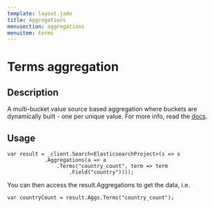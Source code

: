 ```yaml
---
template: layout.jade
title: Aggregations
menusection: aggregations
menuitem: terms
---
```



# Terms aggregation

## Description

A multi-bucket value source based aggregation where buckets are dynamically built - one per unique value. For more info, read the [docs](http://www.elasticsearch.org/guide/en/elasticsearch/reference/current/search-aggregations-bucket-terms-aggregation.html).

## Usage

	var result = _client.Search<ElasticsearchProject>(s => s
				.Aggregations(a => a
					.Terms("country_count", term => term
						.Field("country"))));

You can then access the result.Aggregations to get the data, i.e.

	var countryCount = result.Aggs.Terms("country_count");

